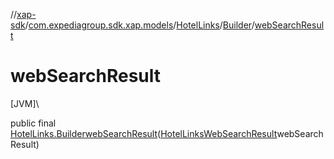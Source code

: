 //[xap-sdk](../../../../index.md)/[com.expediagroup.sdk.xap.models](../../index.md)/[HotelLinks](../index.md)/[Builder](index.md)/[webSearchResult](web-search-result.md)

# webSearchResult

[JVM]\

public final [HotelLinks.Builder](index.md)[webSearchResult](web-search-result.md)([HotelLinksWebSearchResult](../../-hotel-links-web-search-result/index.md)webSearchResult)
